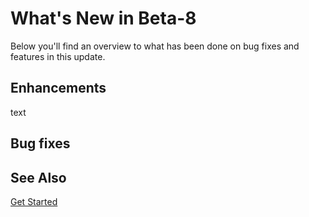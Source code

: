 # What's New in Beta-8

Below you'll find an overview to what has been done on bug fixes and features in this update.

## Enhancements

text

## Bug fixes

## See Also

[Get Started](../index.md)